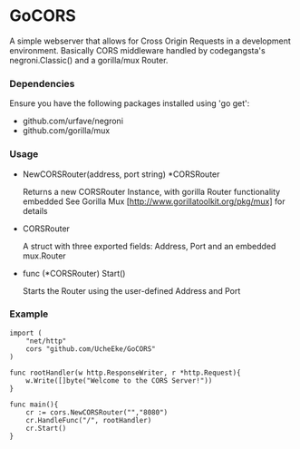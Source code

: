 # GoCORS
A simple webserver that allows for Cross Origin Requests in a development environment. Basically CORS middleware handled by codegangsta's negroni.Classic() and a gorilla/mux Router. 

### Dependencies

Ensure you have the following packages installed using 'go get':
- github.com/urfave/negroni
- github.com/gorilla/mux

### Usage

 -  NewCORSRouter(address, port string) *CORSRouter

    Returns a new CORSRouter Instance, with gorilla Router functionality embedded
    See Gorilla Mux [http://www.gorillatoolkit.org/pkg/mux] for details

 -  CORSRouter

    A struct with three exported fields: Address, Port and an embedded mux.Router

 - func (*CORSRouter) Start()

   Starts the Router using the user-defined Address and Port

### Example

    import (
        "net/http"
        cors "github.com/UcheEke/GoCORS"
    )

    func rootHandler(w http.ResponseWriter, r *http.Request){
        w.Write([]byte("Welcome to the CORS Server!"))
    }

    func main(){
        cr := cors.NewCORSRouter("","8080")
        cr.HandleFunc("/", rootHandler)
        cr.Start()
    }


